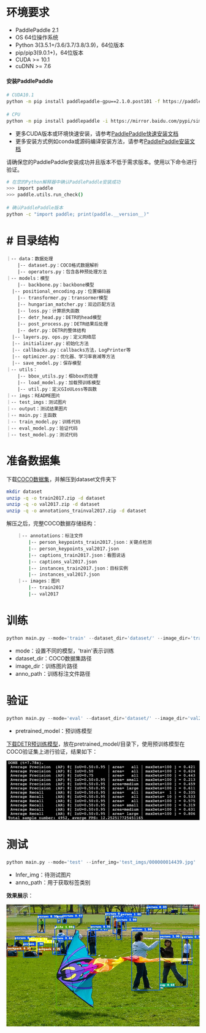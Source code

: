 # 环境要求

- PaddlePaddle 2.1
- OS 64位操作系统
- Python 3(3.5.1+/3.6/3.7/3.8/3.9)，64位版本
- pip/pip3(9.0.1+)，64位版本
- CUDA >= 10.1
- cuDNN >= 7.6

#### 安装PaddlePaddle

```bash
# CUDA10.1
python -m pip install paddlepaddle-gpu==2.1.0.post101 -f https://paddlepaddle.org.cn/whl/mkl/stable.html

# CPU
python -m pip install paddlepaddle -i https://mirror.baidu.com/pypi/simple
```

- 更多CUDA版本或环境快速安装，请参考[PaddlePaddle快速安装文档](https://www.paddlepaddle.org.cn/install/quick)
- 更多安装方式例如conda或源码编译安装方法，请参考[PaddlePaddle安装文档](https://www.paddlepaddle.org.cn/documentation/docs/zh/install/index_cn.html)

请确保您的PaddlePaddle安装成功并且版本不低于需求版本。使用以下命令进行验证。

```bash
# 在您的Python解释器中确认PaddlePaddle安装成功
>>> import paddle
>>> paddle.utils.run_check()

# 确认PaddlePaddle版本
python -c "import paddle; print(paddle.__version__)"
```

#  # 目录结构

	｜-- data：数据处理
		|-- dataset.py：COCO格式数据解析
		|-- operators.py：包含各种预处理方法
	｜-- models：模型
		|-- backbone.py：backbone模型
	  |-- positional_encoding.py：位置编码器	
		|-- transformer.py：transormer模型
		|-- hungarian_matcher.py：双边匹配方法
		|-- loss.py：计算损失函数
		|-- detr_head.py：DETR的head模型
		|-- post_process.py：DETR结果后处理
		|-- detr.py：DETR的整体结构
	  |-- layers.py、ops.py：定义网络层
	  |-- initializer.py：初始化方法
	  |-- callbacks.py：callbacks方法，LogPrinter等
	  |-- optimizer.py：优化器、学习率衰减等方法
	  |-- save_model.py：保存模型
	｜-- utils：
		|-- bbox_utils.py：框bbox的处理
		|-- load_model.py：加载预训练模型
		|-- util.py：定义GIoULoss等函数
	｜-- imgs：README图片
	｜-- test_imgs：测试图片
	｜-- output：测试结果图片
	｜-- main.py：主函数
	｜-- train_model.py：训练代码
	｜-- eval_model.py：验证代码
	｜-- test_model.py：测试代码

# 准备数据集

下载[COCO数据集](https://aistudio.baidu.com/aistudio/datasetdetail/105593)，并解压到dataset文件夹下

```bash
mkdir dataset
unzip -q -o train2017.zip -d dataset
unzip -q -o val2017.zip -d dataset
unzip -q -o annotations_trainval2017.zip -d dataset
```

解压之后，完整COCO数据存储结构：
```bash
	｜-- annotations：标注文件
		|-- person_keypoints_train2017.json：关键点检测
		|-- person_keypoints_val2017.json
		|-- captions_train2017.json：看图说话
		|-- captions_val2017.json
		|-- instances_train2017.json：目标实例
		|-- instances_val2017.json
	｜-- images：图片
		|-- train2017
		|-- val2017
```

# 训练

```python
python main.py --mode='train' --dataset_dir='dataset/' --image_dir='train2017' --anno_path='annotations/instances_train2017.json'
```

* mode：设置不同的模型，'train'表示训练
* dataset_dir：COCO数据集路径
* image_dir：训练图片路径
* anno_path：训练标注文件路径

# 验证

```python
python main.py --mode='eval' --dataset_dir='dataset/' --image_dir='val2017' --anno_path='annotations/instances_val2017.json' --pretrained_model='pretrained_model/detr'
```

* pretrained_model：预训练模型

[下载DETR预训练模型](https://aistudio.baidu.com/aistudio/datasetdetail/105570)，放在pretrained_model/目录下，使用预训练模型在COCO验证集上进行验证，结果如下：

![验证集效果](imgs/eval.png)

# 测试

```python
python main.py --mode='test' --infer_img='test_imgs/000000014439.jpg'  --anno_path='dataset/annotations/instances_val2017.json' --pretrained_model='pretrained_model/detr'
```

* Infer_img：待测试图片
* anno_path：用于获取标签类别

**效果展示**：

![检测效果](imgs/000000014439.jpg)

